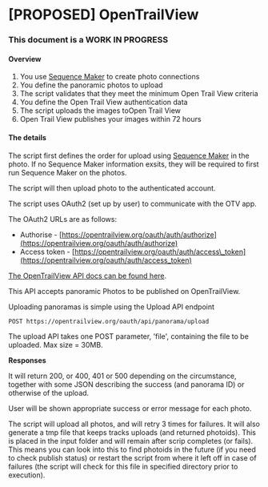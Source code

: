 # \[PROPOSED\] OpenTrailView

### This document is a WORK IN PROGRESS

#### Overview

1. You use [Sequence Maker](https://github.com/trek-view/sequence-maker) to create photo connections
2. You define the panoramic photos to upload
3. The script validates that they meet the minimum Open Trail View criteria
4. You define the Open Trail View authentication data
5. The script uploads the images toOpen Trail View
6. Open Trail View publishes your images within 72 hours

#### The details

The script first defines the order for upload using [Sequence Maker](https://github.com/trek-view/sequence-maker) in the photo. If no Sequence Maker information exsits, they will be required to first run Sequence Maker on the photos.

The script will then upload photo to the authenticated account.

The script uses OAuth2 \(set up by user\) to communicate with the OTV app.

The OAuth2 URLs are as follows:

* Authorise - [https://opentrailview.org/oauth/auth/authorize](https://opentrailview.org/oauth/auth/authorize)
* Access token - [https://opentrailview.org/oauth/auth/access\_token](https://opentrailview.org/oauth/auth/access_token)

[The OpenTrailView API docs can be found here](https://opentrailview.org/addApp).

This API accepts panoramic Photos to be published on OpenTrailView.

Uploading panoramas is simple using the Upload API endpoint

```text
POST https://opentrailview.org/oauth/api/panorama/upload
```

The upload API takes one POST parameter, 'file', containing the file to be uploaded. Max size = 30MB.

**Responses**

It will return 200, or 400, 401 or 500 depending on the circumstance, together with some JSON describing the success \(and panorama ID\) or otherwise of the upload.

User will be shown appropriate success or error message for each photo.

The script will upload all photos, and will retry 3 times for failures. It will also generate a tmp file that keeps tracks uploads \(and returned photoids\). This is placed in the input folder and will remain after scrip completes \(or fails\). This means you can look into this to find photoids in the future \(if you need to check publish status\) or restart the script from where it left off in case of failures \(the script will check for this file in specified directory prior to execution\).

